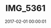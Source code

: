 ---
layout: post
title: IMG_5361
description: Real name unknown
date: 2017-02-01 00:00:01
loQualPath: /2017/02/img-5361/img-5361-compressed.jpg
hiQualPath: /2017/02/img-5361/img-5361.jpg
---